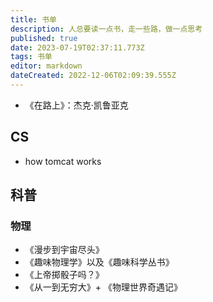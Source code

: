 ```yaml
---
title: 书单
description: 人总要读一点书，走一些路，做一点思考
published: true
date: 2023-07-19T02:37:11.773Z
tags: 书单
editor: markdown
dateCreated: 2022-12-06T02:09:39.555Z
---
```



 - 《在路上》：杰克·凯鲁亚克
 
 
 
 ##  CS
 - how tomcat works
 
##  科普

###  物理
- 《漫步到宇宙尽头》
- 《趣味物理学》以及《趣味科学丛书》
- 《上帝掷骰子吗？》
- 《从一到无穷大》+ 《物理世界奇遇记》